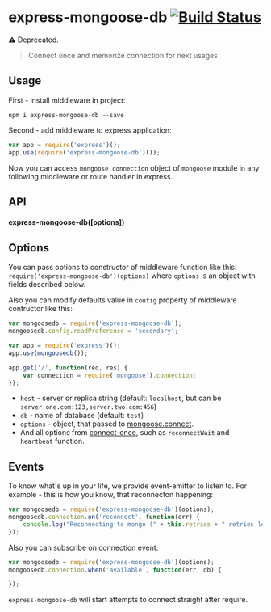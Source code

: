 # express-mongoose-db [![Build Status][travis-image]][travis-url]

:warning: Deprecated.

> Connect once and memorize connection for next usages

## Usage

First - install middleware in project:

```npm i express-mongoose-db --save```

Second - add middleware to express application:

```javascript
var app = require('express')();
app.use(require('express-mongoose-db')());
```

Now you can access `mongoose.connection` object of `mongoose` module in any following middleware or route handler in express.

## API

#### express-mongoose-db([options])

## Options

You can pass options to constructor of middleware function like this: `require('express-mongoose-db')(options)` where `options` is an object with fields described below.

Also you can modify defaults value in `config` property of middleware contructor like this:

```javascript
var mongoosedb = require('express-mongoose-db');
mongoosedb.config.readPreference = 'secondary';

var app = require('express')();
app.use(mongoosedb());

app.get('/', function(req, res) {
    var connection = require('mongoose').connection;
});

```

 * `host` - server or replica string (default: `localhost`, but can be `server.one.com:123,server.two.com:456`)
 * `db` - name of database (default: `test`)
 * `options` - object, that passed to [mongoose.connect](http://mongoosejs.com/docs/connections.html).
 * And all options from [connect-once](https://github.com/floatdrop/connect-once), such as `reconnectWait` and `heartbeat` function.


## Events

To know what's up in your life, we provide event-emitter to listen to. For example - this is how you know, that reconnecton happening:

```javascript
var mongoosedb = require('express-mongoose-db')(options);
mongoosedb.connection.on('reconnect', function(err) {
    console.log("Reconnecting to mongo (" + this.retries + " retries left). " + (err.stack ? err.stack : err));
});
```

Also you can subscribe on connection event:

```javascript
var mongoosedb = require('express-mongoose-db')(options);
mongoosedb.connection.when('available', function(err, db) {

});
```

`express-mongoose-db` will start attempts to connect straight after require.

[travis-url]: http://travis-ci.org/floatdrop/express-mongoose-db
[travis-image]: https://travis-ci.org/floatdrop/express-mongoose-db.svg?branch=master
